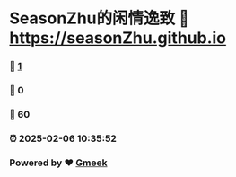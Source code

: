 # SeasonZhu的闲情逸致 :link: https://seasonZhu.github.io 
### :page_facing_up: [1](https://seasonZhu.github.io/tag.html) 
### :speech_balloon: 0 
### :hibiscus: 60 
### :alarm_clock: 2025-02-06 10:35:52 
### Powered by :heart: [Gmeek](https://github.com/Meekdai/Gmeek)
